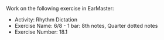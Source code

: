 Work on the following exercise in EarMaster:
- Activity: Rhythm Dictation
- Exercise Name: 6/8 - 1 bar: 8th notes, Quarter dotted notes
- Exercise Number: 18.1
